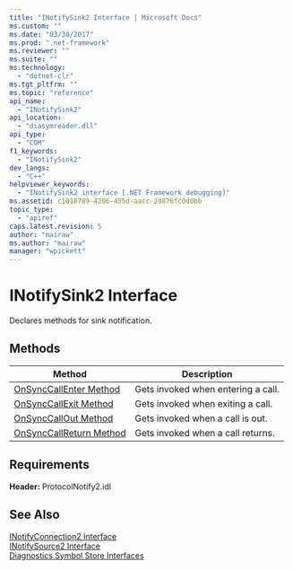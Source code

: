 ```yaml
---
title: "INotifySink2 Interface | Microsoft Docs"
ms.custom: ""
ms.date: "03/30/2017"
ms.prod: ".net-framework"
ms.reviewer: ""
ms.suite: ""
ms.technology: 
  - "dotnet-clr"
ms.tgt_pltfrm: ""
ms.topic: "reference"
api_name: 
  - "INotifySink2"
api_location: 
  - "diasymreader.dll"
api_type: 
  - "COM"
f1_keywords: 
  - "INotifySink2"
dev_langs: 
  - "C++"
helpviewer_keywords: 
  - "INotifySink2 interface [.NET Framework debugging]"
ms.assetid: c1018789-4206-455d-aacc-2d876fc0d0bb
topic_type: 
  - "apiref"
caps.latest.revision: 5
author: "mairaw"
ms.author: "mairaw"
manager: "wpickett"
---
```

# INotifySink2 Interface
Declares methods for sink notification.  
  
## Methods  
  
|Method|Description|  
|------------|-----------------|  
|[OnSyncCallEnter Method](../../../../docs/framework/unmanaged-api/diagnostics/inotifysink2-onsynccallenter-method.md)|Gets invoked when entering a call.|  
|[OnSyncCallExit Method](../../../../docs/framework/unmanaged-api/diagnostics/inotifysink2-onsynccallexit-method.md)|Gets invoked when exiting a call.|  
|[OnSyncCallOut Method](../../../../docs/framework/unmanaged-api/diagnostics/inotifysink2-onsynccallout-method.md)|Gets invoked when a call is out.|  
|[OnSyncCallReturn Method](../../../../docs/framework/unmanaged-api/diagnostics/inotifysink2-onsynccallreturn-method.md)|Gets invoked when a call returns.|  
  
## Requirements  
 **Header:** ProtocolNotify2.idl  
  
## See Also  
 [INotifyConnection2 Interface](../../../../docs/framework/unmanaged-api/diagnostics/inotifyconnection2-interface.md)   
 [INotifySource2 Interface](../../../../docs/framework/unmanaged-api/diagnostics/inotifysource2-interface.md)   
 [Diagnostics Symbol Store Interfaces](../../../../docs/framework/unmanaged-api/diagnostics/diagnostics-symbol-store-interfaces.md)